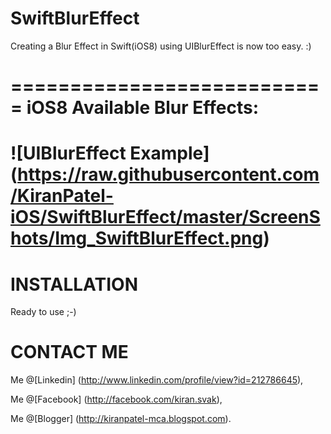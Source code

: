 SwiftBlurEffect
===============

Creating a Blur Effect in Swift(iOS8) using UIBlurEffect is now too easy. :)

===========================
iOS8 Available Blur Effects:
===========================
![UIBlurEffect Example] (https://raw.githubusercontent.com/KiranPatel-iOS/SwiftBlurEffect/master/ScreenShots/Img_SwiftBlurEffect.png)
===========================
INSTALLATION
===========================
Ready to use ;-)

CONTACT ME
===========================
Me @[Linkedin] (http://www.linkedin.com/profile/view?id=212786645),

Me @[Facebook] (http://facebook.com/kiran.svak),

Me @[Blogger] (http://kiranpatel-mca.blogspot.com).
